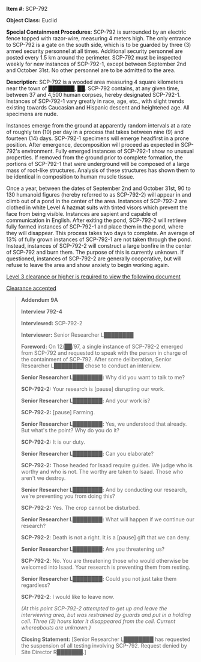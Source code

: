 **Item #:** SCP-792

**Object Class:** Euclid

**Special Containment Procedures:** SCP-792 is surrounded by an electric fence topped with razor-wire, measuring 4 meters high. The only entrance to SCP-792 is a gate on the south side, which is to be guarded by three (3) armed security personnel at all times. Additional security personnel are posted every 1.5 km around the perimeter. SCP-792 must be inspected weekly for new instances of SCP-792-1, except between September 2nd and October 31st. No other personnel are to be admitted to the area.

**Description:** SCP-792 is a wooded area measuring 4 square kilometers near the town of ███████, ██. SCP-792 contains, at any given time, between 37 and 4,500 human corpses, hereby designated SCP-792-1. Instances of SCP-792-1 vary greatly in race, age, etc., with slight trends existing towards Caucasian and Hispanic descent and heightened age. All specimens are nude.

Instances emerge from the ground at apparently random intervals at a rate of roughly ten (10) per day in a process that takes between nine (9) and fourteen (14) days. SCP-792-1 specimens will emerge headfirst in a prone position. After emergence, decomposition will proceed as expected in SCP-792's environment. Fully emerged instances of SCP-792-1 show no unusual properties. If removed from the ground prior to complete formation, the portions of SCP-792-1 that were underground will be composed of a large mass of root-like structures. Analysis of these structures has shown them to be identical in composition to human muscle tissue.

Once a year, between the dates of September 2nd and October 31st, 90 to 130 humanoid figures (hereby referred to as SCP-792-2) will appear in and climb out of a pond in the center of the area. Instances of SCP-792-2 are clothed in white Level A hazmat suits with tinted visors which prevent the face from being visible. Instances are sapient and capable of communication in English. After exiting the pond, SCP-792-2 will retrieve fully formed instances of SCP-792-1 and place them in the pond, where they will disappear. This process takes two days to complete. An average of 13% of fully grown instances of SCP-792-1 are not taken through the pond. Instead, instances of SCP-792-2 will construct a large bonfire in the center of SCP-792 and burn them. The purpose of this is currently unknown. If questioned, instances of SCP-792-2 are generally cooperative, but will refuse to leave the area and show anxiety to begin working again.

[Level 3 clearance or higher is required to view the following document](javascript:;)

[Clearance accepted](javascript:;)

> **Addendum 9A**
> 
> **Interview 792-4**
> 
> **Interviewed:** SCP-792-2
> 
> **Interviewer:** Senior Researcher L████████
> 
> **Foreword:** On 12/██/97, a single instance of SCP-792-2 emerged from SCP-792 and requested to speak with the person in charge of the containment of SCP-792. After some deliberation, Senior Researcher L████████ chose to conduct an interview.
> 
> **<Begin Log>**
> 
> **Senior Researcher L████████:** Why did you want to talk to me?
> 
> **SCP-792-2:** Your research is \[pause\] disrupting our work.
> 
> **Senior Researcher L████████:** And your work is?
> 
> **SCP-792-2:** \[pause\] Farming.
> 
> **Senior Researcher L████████:** Yes, we understood that already. But what's the point? Why do you do it?
> 
> **SCP-792-2:** It is our duty.
> 
> **Senior Researcher L████████:** Can you elaborate?
> 
> **SCP-792-2:** Those headed for Isaad require guides. We judge who is worthy and who is not. The worthy are taken to Isaad. Those who aren't we destroy.
> 
> **Senior Researcher L████████:** And by conducting our research, we're preventing you from doing this?
> 
> **SCP-792-2:** Yes. The crop cannot be disturbed.
> 
> **Senior Researcher L████████:** What will happen if we continue our research?
> 
> **SCP-792-2**: Death is not a right. It is a \[pause\] gift that we can deny.
> 
> **Senior Researcher L████████:** Are you threatening us?
> 
> **SCP-792-2**: No. You are threatening those who would otherwise be welcomed into Isaad. Your research is preventing them from resting.
> 
> **Senior Researcher L████████:** Could you not just take them regardless?
> 
> **SCP-792-2**: I would like to leave now.
> 
> _(At this point SCP-792-2 attempted to get up and leave the interviewing area, but was restrained by guards and put in a holding cell. Three (3) hours later it disappeared from the cell. Current whereabouts are unknown.)_
> 
> **<End Log>**
> 
> **Closing Statement:** \[Senior Researcher L████████ has requested the suspension of all testing involving SCP-792. Request denied by Site Director R███████.\]